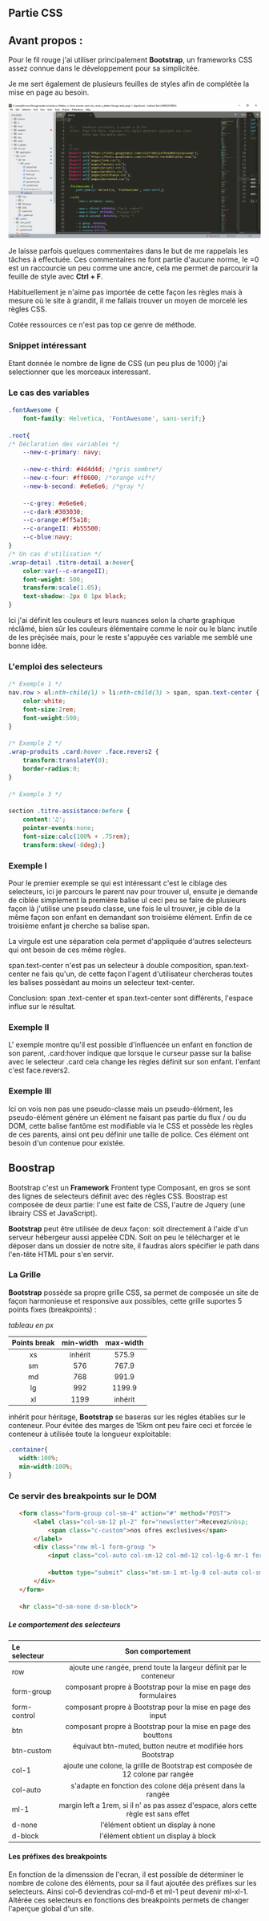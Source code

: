﻿## Partie CSS
## Avant propos :

Pour le fil rouge j'ai utiliser principalement **Bootstrap**, un frameworks CSS assez connue dans le développement pour sa simplicitée.

Je me sert également de plusieurs feuilles de styles afin de complétée la mise en page au besoin.

![Vue d'enssemble des règles CSS](img/snCSS.png)

Je laisse parfois quelques commentaires dans le but de me rappelais les tâches à effectuée. Ces commentaires ne font partie d'aucune norme, le =0 est un raccourcie un peu comme une ancre, cela me permet de parcourir la feuille de style avec **Ctrl + F**.

Habituellement je n'aime pas importée de cette façon les règles mais à mesure où le site à grandit, il me fallais trouver un moyen de morcelé les règles CSS.

Cotée ressources ce n'est pas top ce genre de méthode.

### Snippet intéressant
Etant donnée le nombre de ligne de CSS (un peu plus de 1000) j'ai selectionner que les morceaux interessant.

### Le cas des variables
```css
.fontAwesome {
	font-family: Helvetica, 'FontAwesome', sans-serif;}

.root{
/* Déclaration des variables */
	--new-c-primary: navy;

	--new-c-third: #4d4d4d; /*gris sombre*/
	--new-c-four: #ff8600; /*orange vif*/
	--new-b-second: #e6e6e6; /*gray */

	--c-grey: #e6e6e6;
	--c-dark:#303030;
	--c-orange:#ff5a18;
	--c-orangeII: #b55500;
	--c-blue:navy;
}
/* Un cas d'utilisation */
.wrap-detail .titre-detail a:hover{
	color:var(--c-orangeII);
	font-weight: 500;
	transform:scale(1.05);
	text-shadow:-2px 0 1px black;
}

```
Ici j'ai définit les couleurs et leurs nuances selon la charte graphique réclâmé, bien sûr les couleurs élémentaire comme le noir ou le blanc inutile de les préçisée mais, pour le reste s'appuyée ces variable me semblé une bonne idée.

### L'emploi des selecteurs
```css
/* Exemple 1 */
nav.row > ul:nth-child(1) > li:nth-child(3) > span, span.text-center {
	color:white;
	font-size:2rem;
	font-weight:500;
}

/* Exemple 2 */
.wrap-produits .card:hover .face.revers2 {
	transform:translateY(0);
	border-radius:0;
}

/* Exemple 3 */

section .titre-assistance:before {
	content:'♫';
	pointer-events:none;
	font-size:calc(100% + .75rem);
	transform:skew(-8deg);}

```
### Exemple I
 Pour le premier exemple se qui est intéressant c'est le ciblage des selecteurs, ici je parcours le parent nav pour trouver ul, ensuite je demande de ciblée simplement la première balise ul ceci peu se faire de plusieurs façon là j'utilise une pseudo classe, une fois le ul trouver, je cible de la même façon son enfant en demandant son troisième élément. Enfin de ce troisième enfant je cherche sa balise span. 
 
 La virgule est une séparation cela permet d'appliquée d'autres selecteurs qui ont besoin de ces même règles.
 
 span.text-center n'est pas un selecteur à double composition, span.text-center ne fais qu'un, de cette façon l'agent d'utilisateur chercheras toutes les balises possèdant au moins un selecteur text-center.
 
 Conclusion: span .text-center et span.text-center sont différents, l'espace influe sur le résultat.
 
 ### Exemple II
 
 L' exemple montre qu'il est possible d'influencée un enfant en fonction de son parent, .card:hover indique que lorsque le curseur passe sur la balise avec le selecteur .card cela change les règles définit sur son enfant. l'enfant c'est face.revers2.
 
 ### Exemple III
 
 Ici on vois non pas une pseudo-classe mais un pseudo-élément, les pseudo-élément génére un élément ne faisant pas partie du flux / ou du DOM, cette balise fantôme est modifiable via le CSS et possède les règles de ces parents, ainsi ont peu définir une taille de police. Ces élément ont besoin d'un contenue pour existée.
 
  ## Boostrap
 
 Bootstrap c'est un **Framework** Frontent type Composant, en gros se sont des lignes de selecteurs définit avec des règles CSS. Boostrap est composée de deux partie: l'une est faite de CSS, l'autre de Jquery (une librairy CSS et JavaScript).
 
 **Bootstrap** peut être utilisée de deux façon: soit directement à l'aide d'un serveur hébergeur aussi appelée CDN. Soit on peu le télécharger et le déposer dans un dossier de notre site, il faudras alors spécifier le path dans l'en-tête HTML pour s'en servir.
 
 ### La Grille
 
 **Bootstrap** possède sa propre grille CSS, sa permet de composée un site de façon harmonieuse et responsive aux possibles, cette grille suportes 5 points fixes (breakpoints) :
 
 *tableau en px*
 
 | Points break  | min-width   | max-width   |
 |:-------------:|:-----------:|:-----------:|
 |      xs       |   inhérit   |  575.9      |
 |      sm       |       576   |     767.9   |
 |      md       |       768   |      991.9  |
 |      lg       |       992   |     1199.9  |
 |      xl       |      1199   |   inhérit   |
 
 inhérit pour héritage, **Bootstrap** se baseras sur les régles établies sur le conteneur. Pour évitée des marges de 15km ont peu faire ceci et forcée le conteneur à utilisée toute la longueur exploitable:
 
 ```css
 .container{
	width:100%;
	min-width:100%;
 }
 
 ```
 ### Ce servir des breakpoints sur le DOM
 
 ```html
 	<form class="form-group col-sm-4" action="#" method="POST">
		<label class="col-sm-12 pl-2" for="newsletter">Recevez&nbsp;
		    <span class="c-custom">nos ofres exclusives</span>
		</label>
		<div class="row ml-1 form-group ">
			<input class="col-auto col-sm-12 col-md-12 col-lg-6 mr-1 form-control" type="text" placeholder="Entre votre adresse mail" id="newsletter">

			<button type="submit" class="mt-sm-1 mt-lg-0 col-auto col-sm-12 col-md-6 col-lg-4 btn btn-custom">S'abonnez</button>		
		</div>
	</form>

	<hr class="d-sm-none d-sm-block">
 
 ```
 ##### Le comportement des selecteurs
 
 | Le selecteur  | Son comportement  |
 |:--------------|:-----------------:|
 |      row      |  ajoute une rangée, prend toute la largeur définit par le conteneur|
 |    form-group |  composant propre à Bootstrap pour la mise en page des formulaires   |
 |  form-control |  composant propre à Bootstrap pour la mise en page des input   |
 |      btn      |  composant propre à Bootstrap pour la mise en page des bouttons   |
 |  btn-custom   |  équivaut btn-muted, button neutre et modifiée hors Bootstrap   |
 |      col-1    |  ajoute une colone, la grille de Bootstrap est composée de 12 colone par rangée | 
 |  col-auto     |  s'adapte en fonction des colone déja présent dans la rangée   |
 |  ml-1 |  margin left a 1rem, si il n' as pas assez d'espace, alors cette règle est sans effet   |
 |  d-none |  l'élément obtient un display à none   |
 |  d-block |  l'élément obtient un display à block   |
 
 #### Les préfixes des breakpoints
 
 En fonction de la dimenssion de l'ecran, il est possible de déterminer le nombre de colone des éléments, pour sa il faut ajoutée des préfixes sur les selecteurs. Ainsi col-6 deviendras col-md-6 et ml-1 peut devenir ml-xl-1. Altérée ces selecteurs en fonctions des breakpoints permets de changer l'aperçue global d'un site.
 
 
 
 
 
 
 
 
 
 
 
